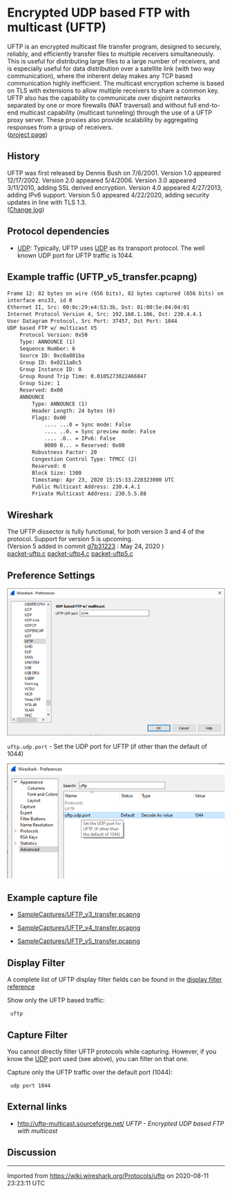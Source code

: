 # Encrypted UDP based FTP with multicast (UFTP)

UFTP is an encrypted multicast file transfer program, designed to securely, reliably, and efficiently transfer files to multiple receivers simultaneously. This is useful for distributing large files to a large number of receivers, and is especially useful for data distribution over a satellite link (with two way communication), where the inherent delay makes any TCP based communication highly inefficient. The multicast encryption scheme is based on TLS with extensions to allow multiple receivers to share a common key. UFTP also has the capability to communicate over disjoint networks separated by one or more firewalls (NAT traversal) and without full end-to-end multicast capability (multicast tunneling) through the use of a UFTP proxy server. These proxies also provide scalability by aggregating responses from a group of receivers.  
([project page](http://uftp-multicast.sourceforge.net/))

## History

UFTP was first released by Dennis Bush on 7/6/2001. Version 1.0 appeared 12/17/2002. Version 2.0 appeared 5/4/2006. Version 3.0 appeared 3/11/2010, adding SSL derived encryption. Version 4.0 appeared 4/27/2013, adding IPv6 support. Version 5.0 appeared 4/22/2020, adding security updates in line with TLS 1.3.  
([Change log](http://uftp-multicast.sourceforge.net/Changes.txt))

## Protocol dependencies

  - [UDP](/UDP): Typically, UFTP uses [UDP](/UDP) as its transport protocol. The well known UDP port for UFTP traffic is 1044.

## Example traffic (UFTP_v5_transfer.pcapng)

```
Frame 12: 82 bytes on wire (656 bits), 82 bytes captured (656 bits) on interface ens33, id 0
Ethernet II, Src: 00:0c:29:e4:53:3b, Dst: 01:00:5e:04:04:01
Internet Protocol Version 4, Src: 192.168.1.186, Dst: 230.4.4.1
User Datagram Protocol, Src Port: 37457, Dst Port: 1044
UDP based FTP w/ multicast V5
    Protocol Version: 0x50
    Type: ANNOUNCE (1)
    Sequence Number: 6
    Source ID: 0xc0a801ba
    Group ID: 0x0211a8c5
    Group Instance ID: 0
    Group Round Trip Time: 0.0105273022466847
    Group Size: 1
    Reserved: 0x00
    ANNOUNCE
        Type: ANNOUNCE (1)
        Header Length: 24 bytes (6)
        Flags: 0x00
            .... ...0 = Sync mode: False
            .... ..0. = Sync preview mode: False
            .... .0.. = IPv6: False
            0000 0... = Reserved: 0x00
        Robustness Factor: 20
        Congestion Control Type: TFMCC (2)
        Reserved: 0
        Block Size: 1300
        Timestamp: Apr 23, 2020 15:15:33.220323000 UTC
        Public Multicast Address: 230.4.4.1
        Private Multicast Address: 230.5.5.88

```

## Wireshark

The UFTP dissector is fully functional, for both version 3 and 4 of the protocol. Support for version 5 is upcoming.  
(Version 5 added in commit [d7b31223](https://gitlab.com/wireshark/wireshark/-/commit/d7b312238d32d6cb92e1a5ba6a15a213efa60c94) : May 24, 2020 )  
[packet-uftp.c](https://gitlab.com/wireshark/wireshark/-/blob/master/epan/dissectors/packet-uftp.c)  [packet-uftp4.c](https://gitlab.com/wireshark/wireshark/-/blob/master/epan/dissectors/packet-uftp4.c)   [packet-uftp5.c](https://gitlab.com/wireshark/wireshark/-/blob/master/epan/dissectors/packet-uftp5.c)

## Preference Settings

![210210_UFTP_port_preference](uploads/5cc5de40099739ec492596d5fe77d938/210210_UFTP_port_preference.png)  
  
`uftp.udp.port` - Set the UDP port for UFTP (if other than the default of 1044)  
  
![210210_UFTP_port_preference_advanced_crop](uploads/eb4d1443840aac5673d9616769563191/210210_UFTP_port_preference_advanced_crop.png)

## Example capture file

  - [SampleCaptures/UFTP\_v3\_transfer.pcapng](uploads/__moin_import__/attachments/SampleCaptures/UFTP_v3_transfer.pcapng)

  - [SampleCaptures/UFTP\_v4\_transfer.pcapng](uploads/__moin_import__/attachments/SampleCaptures/UFTP_v4_transfer.pcapng)

  - [SampleCaptures/UFTP\_v5\_transfer.pcapng](uploads/__moin_import__/attachments/SampleCaptures/UFTP_v5_transfer.pcapng)

## Display Filter

A complete list of UFTP display filter fields can be found in the [display filter reference](http://www.wireshark.org/docs/dfref/u/uftp.html)

Show only the UFTP based traffic:

``` 
 uftp 
```

## Capture Filter

You cannot directly filter UFTP protocols while capturing. However, if you know the [UDP](/UDP) port used (see above), you can filter on that one.

Capture only the UFTP traffic over the default port (1044):

``` 
 udp port 1044 
```

## External links

  - <http://uftp-multicast.sourceforge.net/> *UFTP - Encrypted UDP based FTP with multicast*

## Discussion

---

Imported from https://wiki.wireshark.org/Protocols/uftp on 2020-08-11 23:23:11 UTC
